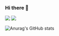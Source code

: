 ### Hi there 👋

<!--
**jody816/jody816** is a ✨ _special_ ✨ repository because its `README.md` (this file) appears on your GitHub profile.

Here are some ideas to get you started:

- 🔭 I’m currently working on ...
- 🌱 I’m currently learning ...
- 👯 I’m looking to collaborate on ...
- 🤔 I’m looking for help with ...
- 💬 Ask me about ...
- 📫 How to reach me: ...
- 😄 Pronouns: ...
- ⚡ Fun fact: ...
-->





<a href="https://www.instagram.com/jody816/" target="_blank"><img src="https://img.shields.io/badge/jody816-E4405F?style=flat-square&logo=Instagram&logoColor=white"/></a>
<a href="mailto:jody816@naver.com"><img src="https://img.shields.io/badge/Mail-D14836?style=flat-square&logo=gmail&logoColor=white&link=mailto:jody816@naver.com"/></a>

![Anurag's GitHub stats](https://github-readme-stats.vercel.app/api?username=jody816&show_icons=true&theme=buefy)
